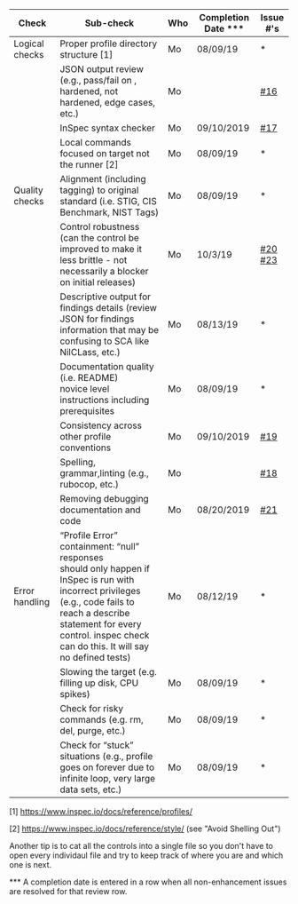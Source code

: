 | Check          | Sub-check                                                                         | Who | Completion Date *** | Issue #'s |
|----------------|-----------------------------------------------------------------------------------|-----|-----------------|-----------|
|Logical checks| Proper profile directory structure	[1]						|Mo|08/09/19|*|
| |JSON output review (e.g., pass/fail on ,<br>hardened, not hardened, edge cases, etc.)|Mo| |[#16](https://github.com/mitre/canonical-ubuntu-16.04-lts-stig-baseline/issues/16)|
| |InSpec syntax checker| Mo| 09/10/2019 |[#17](https://github.com/mitre/canonical-ubuntu-16.04-lts-stig-baseline/issues/17)|
| |Local commands focused on target not the runner [2]| Mo|08/09/19|*|
|Quality checks|Alignment (including tagging) to original<br> standard (i.e. STIG, CIS Benchmark, NIST Tags)| Mo|08/09/19|*|
| |Control robustness (can the control be improved to make it less brittle - not necessarily a blocker on initial releases)| Mo|10/3/19|[#20](https://github.com/mitre/canonical-ubuntu-16.04-lts-stig-baseline/issues/20) [#23](https://github.com/mitre/canonical-ubuntu-16.04-lts-stig-baseline/issues/23)|
| |Descriptive output for findings details (review JSON for findings information that may be confusing to SCA like NilCLass, etc.)| Mo|08/13/19|*|
| |Documentation quality (i.e. README)<br> novice level instructions including prerequisites| Mo|08/09/19|*|
| |Consistency across other profile conventions | Mo| 09/10/2019 |[#19](https://github.com/mitre/canonical-ubuntu-16.04-lts-stig-baseline/issues/19)|
| |Spelling, grammar,linting (e.g., rubocop, etc.)| Mo| |[#18](https://github.com/mitre/canonical-ubuntu-16.04-lts-stig-baseline/issues/18)|
| |Removing debugging documentation and code| Mo| 08/20/2019 |[#21](https://github.com/mitre/canonical-ubuntu-16.04-lts-stig-baseline/issues/21)|
| Error handling |“Profile Error” containment: “null” responses <br>should only happen if InSpec is run with incorrect privileges (e.g., code fails to reach a describe statement for every control. inspec check can do this. It will say no defined tests)| Mo|08/12/19|*|
| |Slowing the target (e.g. filling up disk, CPU spikes)| Mo|08/09/19|*|
| |Check for risky commands (e.g. rm, del, purge, etc.)| Mo|08/09/19|*|
| |Check for “stuck” situations (e.g., profile goes on forever due to infinite loop, very large data sets, etc.)| Mo|08/09/19|*|


[1] https://www.inspec.io/docs/reference/profiles/

[2] https://www.inspec.io/docs/reference/style/ (see "Avoid Shelling Out")

Another tip is to cat all the controls into a single file so you don't have to open every individaul file and try to keep track of where you are and which one is next.

*** A completion date is entered in a row when all non-enhancement issues are resolved for that review row.
